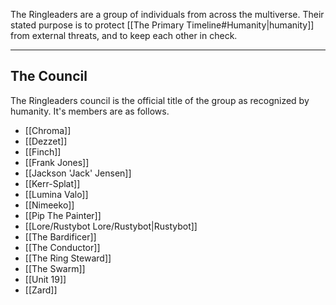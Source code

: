The Ringleaders are a group of individuals from across the multiverse. Their stated purpose is to protect [[The Primary Timeline#Humanity|humanity]] from external threats, and to keep each other in check.

---
## The Council

The Ringleaders council is the official title of the group as recognized by humanity. It's members are as follows.
- [[Chroma]]
- [[Dezzet]]
- [[Finch]]
- [[Frank Jones]]
- [[Jackson 'Jack' Jensen]]
- [[Kerr-Splat]]
- [[Lumina Valo]]
- [[Nimeeko]]
- [[Pip The Painter]]
- [[Lore/Rustybot Lore/Rustybot|Rustybot]]
- [[The Bardificer]]
- [[The Conductor]]
- [[The Ring Steward]]
- [[The Swarm]]
- [[Unit 19]]
- [[Zard]]